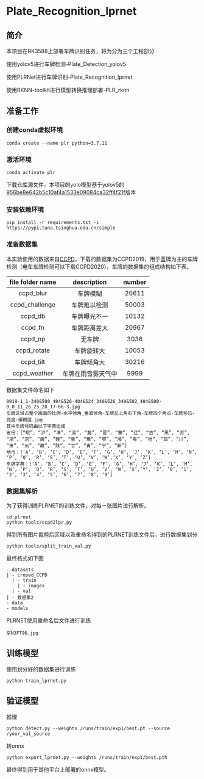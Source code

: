 # Plate_Recognition_lprnet

## 简介

本项目在RK3588上部署车牌识别任务，将为分为三个工程部分

使用yolov5进行车牌检测-Plate_Detection_yolov5

使用PLRNet进行车牌识别-Plate_Recognition_lprnet

使用RKNN-toolkit进行模型转换推理部署-PLR_rknn

## 准备工作

### 创建conda虚拟环境

```
conda create --name plr python=3.7.11
```

### 激活环境

```
conda activate plr
```

下载仓库源文件，本项目的yolo模型基于yolov5的[956be8e642b5c10af4a1533e09084ca32ff4f21f](https://github.com/ultralytics/yolov5.git)版本

### 安装依赖环境

```
pip install -r requirements.txt -i  https://pypi.tuna.tsinghua.edu.cn/simple 
```

### 准备数据集

本实验使用的数据来自[CCPD](https://github.com/detectRecog/CCPD)，下载的数据集为CCPD2019，用于蓝牌为主的车牌检测（电车车牌检测可以下载CCPD2020）。车牌的数据集的组成结构如下表。

| file folder name |    description     | number |
| :--------------: | :----------------: | :----: |
|    ccpd_blur     |      车牌模糊      | 20611  |
|  ccpd_challenge  |    车牌难以检测    | 50003  |
|     ccpd_db      |    车牌曝光不一    | 10132  |
|     ccpd_fn      |    车牌距离差大    | 20967  |
|     ccpd_np      |       无车牌       |  3036  |
|   ccpd_rotate    |     车牌旋转大     | 10053  |
|    ccpd_tilt     |     车牌倾角大     | 30216  |
|   ccpd_weather   | 车牌在雨雪雾天气中 |  9999  |

数据集文件命名如下

```
0019-1_1-340&500_404&526-404&524_340&526_340&502_404&500-0_0_11_26_25_28_17-66-3.jpg
车牌区域占整个画面的比例-水平倾角_垂直倾角-车牌左上角右下角-车牌四个角点-车牌号码-亮度-模糊度.jpg
其中车牌号码由以下字典组成
省份：[“皖”, “沪”, “津”, “渝”, “冀”, “晋”, “蒙”, “辽”, “吉”, “黑”, “苏”, “浙”, “京”, “闽”, “赣”, “鲁”, “豫”, “鄂”, “湘”, “粤”, “桂”, “琼”, “川”, “贵”, “云”, “藏”, “陕”, “甘”, “青”, “宁”, “新”]
地市：[‘A’, ‘B’, ‘C’, ‘D’, ‘E’, ‘F’, ‘G’, ‘H’, ‘J’, ‘K’, ‘L’, ‘M’, ‘N’, ‘P’, ‘Q’, ‘R’, ‘S’, ‘T’, ‘U’, ‘V’, ‘W’,‘X’, ‘Y’, ‘Z’]
车牌字典：[‘A’, ‘B’, ‘C’, ‘D’, ‘E’, ‘F’, ‘G’, ‘H’, ‘J’, ‘K’, ‘L’, ‘M’, ‘N’, ‘P’, ‘Q’, ‘R’, ‘S’, ‘T’, ‘U’, ‘V’, ‘W’, ‘X’,‘Y’, ‘Z’, ‘0’, ‘1’, ‘2’, ‘3’, ‘4’, ‘5’, ‘6’, ‘7’, ‘8’, ‘9’]
```

### 数据集解析

为了获得训练PLRNET的训练文件，对每一张图片进行解析。

```
cd plrnet
python tools/ccpd2lpr.py
```

得到所有图片裁剪后区域以及重命名得到的PLRNET训练文件后，进行数据集划分

```
python tools/split_train_val.py
```

最终格式如下图

```
- datasets
| - croped_CCPD
  |	- train
    | - images
  |	- val
| - 数据集2
- data
- models
```

PLRNET使用重命名后文件进行训练

```
京N3FT96.jpg
```

## 训练模型

使用划分好的数据集进行训练

```
python train_lprnet.py
```

## 验证模型

推理

```
python detect.py --weights /runs/train/exp1/best.pt --source /your_val_source
```

转onnx

```
python export_lprnet.py --weights /runs/train/exp1/best.pth
```

最终得到用于其他平台上部署的onnx模型。